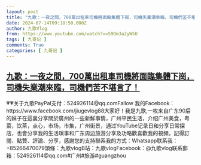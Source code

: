 ```yaml
---
layout: post
title: "九歌：一夜之間，700萬出租車司機將面臨集體下崗，司機失業潮來臨，司機們苦不堪言了！"
date: 2024-07-14T09:18:50.000Z
author: 九歌Vlog
from: https://www.youtube.com/watch?v=S9Om3a2yW5U
tags: [ 九哥记 ]
comments: True
categories: [ 九哥记 ]
---
```

<!--1720948730000-->
[九歌：一夜之間，700萬出租車司機將面臨集體下崗，司機失業潮來臨，司機們苦不堪言了！](https://www.youtube.com/watch?v=S9Om3a2yW5U)
------

<div>
💗💗关于九歌PayPal支付：524926114@qq.comFallow 我的Facebook：https://www.facebook.com/jiugevlog88大家好！我是九歌,一枚来自广东90后的妹子在這裏分享關於廣州的一些新鮮事情，广州平民生活，介绍广州美食，粤菜，饮茶，点心，市场，市集，广州街景，通过YouTube记录日和分享日常探店，也會分享我的生活瑣事和广东周边旅游分享及功略歡喜歡我的視頻，記得訂閱、點贊、評論、分享，感謝您的支持聯系我的方式：Whatsapp联系我：+85266470079頭條：九歌vlogB站：九歌vlogFacebook：@九歌vlog联系郵箱：524926114@qq.com#广州#旅游#guangzhou
</div>
